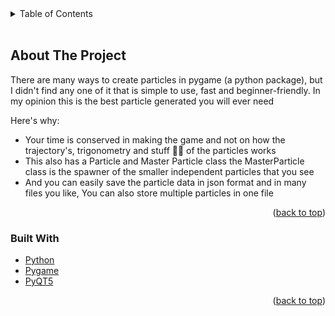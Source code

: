 <!-- TABLE OF CONTENTS -->
<details>
  <summary>Table of Contents</summary>
  <ol>
    <li>
      <a href="#about-the-project">About The Project</a>
      <ul>
        <li><a href="#built-with">Built With</a></li>
      </ul>
    </li>
    <li>
      <a href="#getting-started">Getting Started</a>
      <ul>
        <li><a href="#prerequisites">Prerequisites</a></li>
        <li><a href="#installation">Installation</a></li>
      </ul>
    </li>
    <li><a href="#usage">Usage</a></li>
    <li><a href="#roadmap">Roadmap</a></li>
    <li><a href="#contributing">Contributing</a></li>
    <li><a href="#license">License</a></li>
    <li><a href="#contact">Contact</a></li>
    <li><a href="#acknowledgments">Acknowledgments</a></li>
  </ol>
</details>

<br />

## About The Project

There are many ways to create particles in pygame (a python package), but I didn't find any one of it that is simple to
use, fast and beginner-friendly. In my opinion this is the best particle generated you will ever need

Here's why:

* Your time is conserved in making the game and not on how the trajectory's, trigonometry and stuff 📐:smile: of the
  particles works
* This also has a Particle and Master Particle class the MasterParticle class is the spawner of the smaller independent
  particles that you see
* And you can easily save the particle data in json format and in many files you like, You can also store multiple
  particles in one file

<p align="right">(<a href="#top">back to top</a>)</p>

### Built With

* [Python](https://www.python.org)
* [Pygame](https://www.pygame.org)
* [PyQT5](https://doc.qt.io/qtforpython/)

<p align="right">(<a href="#top">back to top</a>)</p>


